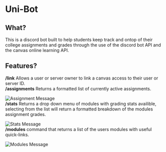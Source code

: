 # Uni-Bot

## What?

This is a discord bot built to help students keep track and ontop of their college assignments and grades through the use of the discord bot API and the canvas online learning API.

## Features?

**/link** Allows a user or server owner to link a canvas access to their user or server ID.
<br>**/assignments** Returns a formatted list of currently active assignments.

![Assignment Message](https://i.gyazo.com/d2ee4267888c6e52c88bd1dae6405ce8.png)
<br>**/stats** Returns a drop down menu of modules with grading stats availible, selecting from the list will return a formatted breakdown of the modules assignment grades.

![Stats Message](https://i.gyazo.com/522a3c5ff605b95f3084ae53539da181.png)
<br>**/modules** command that returns a list of the users modules with useful quick-links.

![Modules Message](https://i.gyazo.com/c4047f94cd39070ab170af55d2cdb989.png)
